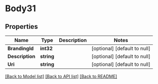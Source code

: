 # Body31

## Properties
Name | Type | Description | Notes
------------ | ------------- | ------------- | -------------
**BrandingId** | **int32** |  | [optional] [default to null]
**Description** | **string** |  | [optional] [default to null]
**Uri** | **string** |  | [optional] [default to null]

[[Back to Model list]](../README.md#documentation-for-models) [[Back to API list]](../README.md#documentation-for-api-endpoints) [[Back to README]](../README.md)

